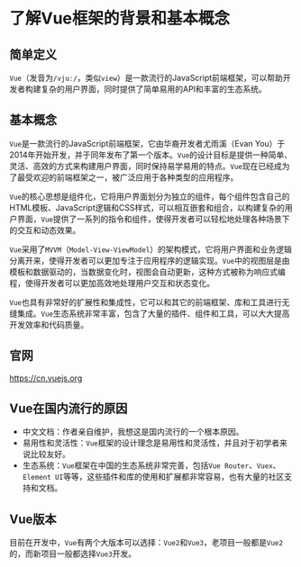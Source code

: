 # 了解Vue框架的背景和基本概念

## 简单定义

`Vue`（发音为`/vjuː/`，类似`view`）是一款流行的JavaScript前端框架，可以帮助开发者构建复杂的用户界面，同时提供了简单易用的API和丰富的生态系统。

## 基本概念

`Vue`是一款流行的JavaScript前端框架，它由华裔开发者尤雨溪（Evan You）于2014年开始开发，并于同年发布了第一个版本。`Vue`的设计目标是提供一种简单、灵活、高效的方式来构建用户界面，同时保持易学易用的特点。`Vue`现在已经成为了最受欢迎的前端框架之一，被广泛应用于各种类型的应用程序。

`Vue`的核心思想是组件化，它将用户界面划分为独立的组件，每个组件包含自己的HTML模板、JavaScript逻辑和CSS样式，可以相互嵌套和组合，以构建复杂的用户界面，`Vue`提供了一系列的指令和组件，使得开发者可以轻松地处理各种场景下的交互和动态效果。

`Vue`采用了`MVVM`（`Model-View-ViewModel`）的架构模式，它将用户界面和业务逻辑分离开来，使得开发者可以更加专注于应用程序的逻辑实现。`Vue`中的视图层是由模板和数据驱动的，当数据变化时，视图会自动更新，这种方式被称为响应式编程，使得开发者可以更加高效地处理用户交互和状态变化。

`Vue`也具有非常好的扩展性和集成性，它可以和其它的前端框架、库和工具进行无缝集成。`Vue`生态系统非常丰富，包含了大量的插件、组件和工具，可以大大提高开发效率和代码质量。

## 官网

https://cn.vuejs.org

## Vue在国内流行的原因

* 中文文档：作者亲自维护，我想这是国内流行的一个根本原因。
* 易用性和灵活性：`Vue`框架的设计理念是易用性和灵活性，并且对于初学者来说比较友好。
* 生态系统：`Vue`框架在中国的生态系统非常完善，包括`Vue Router`、`Vuex`、`Element UI`等等，这些插件和库的使用和扩展都非常容易，也有大量的社区支持和文档。

## Vue版本

目前在开发中，`Vue`有两个大版本可以选择：`Vue2`和`Vue3`，老项目一般都是`Vue2`的，而新项目一般都选择`Vue3`开发。

